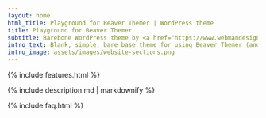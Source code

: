 ```yaml
---
layout: home
html_title: Playground for Beaver Themer | WordPress theme
title: Playground for Beaver Themer
subtitle: Barebone WordPress theme by <a href="https://www.webmandesign.eu">WebMan Design</a>
intro_text: Blank, simple, bare base theme for using Beaver Themer (and Beaver Builder) plugin to built your whole website.
intro_image: assets/images/website-sections.png
---
```


{% include features.html %}

<section class="section">
    <div class="section-inner">
        {% include description.md | markdownify %}
    </div>
</section>

{% include faq.html %}
